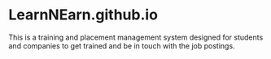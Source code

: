# LearnNEarn.github.io
This is a training and placement management system designed for students and companies to get trained and be in touch with the job postings. 
